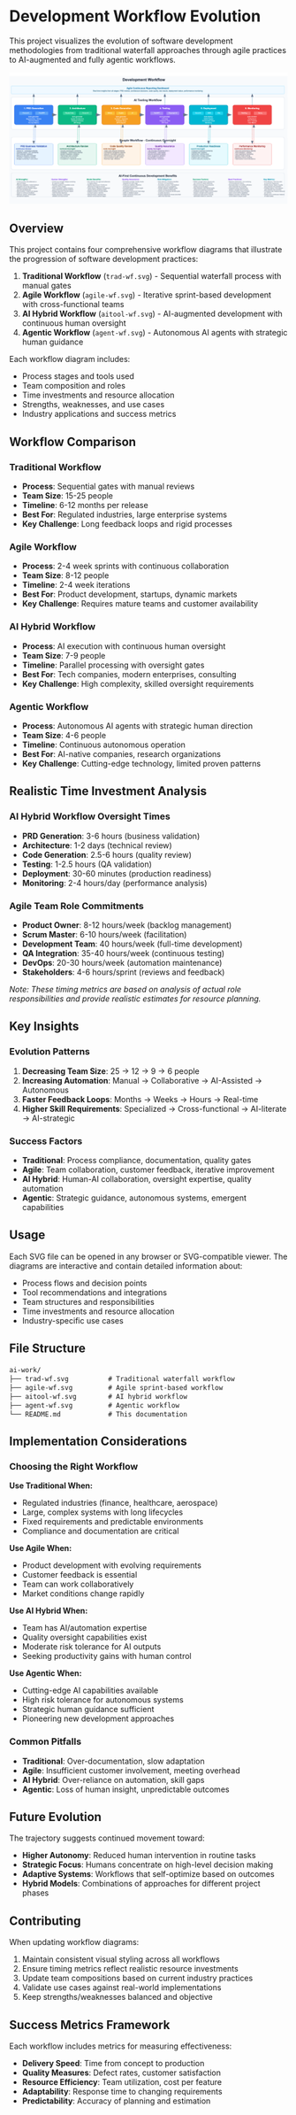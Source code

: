 # Development Workflow Evolution

This project visualizes the evolution of software development methodologies from traditional waterfall approaches through agile practices to AI-augmented and fully agentic workflows.

![Development Workflow Evolution](Screenshot%202025-08-05%20at%2015.57.08.png)

## Overview

This project contains four comprehensive workflow diagrams that illustrate the progression of software development practices:

1. **Traditional Workflow** (`trad-wf.svg`) - Sequential waterfall process with manual gates
2. **Agile Workflow** (`agile-wf.svg`) - Iterative sprint-based development with cross-functional teams
3. **AI Hybrid Workflow** (`aitool-wf.svg`) - AI-augmented development with continuous human oversight
4. **Agentic Workflow** (`agent-wf.svg`) - Autonomous AI agents with strategic human guidance

Each workflow diagram includes:
- Process stages and tools used
- Team composition and roles
- Time investments and resource allocation
- Strengths, weaknesses, and use cases
- Industry applications and success metrics

## Workflow Comparison

### Traditional Workflow
- **Process**: Sequential gates with manual reviews
- **Team Size**: 15-25 people
- **Timeline**: 6-12 months per release
- **Best For**: Regulated industries, large enterprise systems
- **Key Challenge**: Long feedback loops and rigid processes

### Agile Workflow  
- **Process**: 2-4 week sprints with continuous collaboration
- **Team Size**: 8-12 people
- **Timeline**: 2-4 week iterations
- **Best For**: Product development, startups, dynamic markets
- **Key Challenge**: Requires mature teams and customer availability

### AI Hybrid Workflow
- **Process**: AI execution with continuous human oversight
- **Team Size**: 7-9 people
- **Timeline**: Parallel processing with oversight gates
- **Best For**: Tech companies, modern enterprises, consulting
- **Key Challenge**: High complexity, skilled oversight requirements

### Agentic Workflow
- **Process**: Autonomous AI agents with strategic human direction
- **Team Size**: 4-6 people
- **Timeline**: Continuous autonomous operation
- **Best For**: AI-native companies, research organizations
- **Key Challenge**: Cutting-edge technology, limited proven patterns

## Realistic Time Investment Analysis

### AI Hybrid Workflow Oversight Times
- **PRD Generation**: 3-6 hours (business validation)
- **Architecture**: 1-2 days (technical review)
- **Code Generation**: 2.5-6 hours (quality review)
- **Testing**: 1-2.5 hours (QA validation)
- **Deployment**: 30-60 minutes (production readiness)
- **Monitoring**: 2-4 hours/day (performance analysis)

### Agile Team Role Commitments
- **Product Owner**: 8-12 hours/week (backlog management)
- **Scrum Master**: 6-10 hours/week (facilitation)
- **Development Team**: 40 hours/week (full-time development)
- **QA Integration**: 35-40 hours/week (continuous testing)
- **DevOps**: 20-30 hours/week (automation maintenance)
- **Stakeholders**: 4-6 hours/sprint (reviews and feedback)

*Note: These timing metrics are based on analysis of actual role responsibilities and provide realistic estimates for resource planning.*

## Key Insights

### Evolution Patterns
1. **Decreasing Team Size**: 25 → 12 → 9 → 6 people
2. **Increasing Automation**: Manual → Collaborative → AI-Assisted → Autonomous
3. **Faster Feedback Loops**: Months → Weeks → Hours → Real-time
4. **Higher Skill Requirements**: Specialized → Cross-functional → AI-literate → AI-strategic

### Success Factors
- **Traditional**: Process compliance, documentation, quality gates
- **Agile**: Team collaboration, customer feedback, iterative improvement
- **AI Hybrid**: Human-AI collaboration, oversight expertise, quality automation
- **Agentic**: Strategic guidance, autonomous systems, emergent capabilities

## Usage

Each SVG file can be opened in any browser or SVG-compatible viewer. The diagrams are interactive and contain detailed information about:
- Process flows and decision points
- Tool recommendations and integrations
- Team structures and responsibilities
- Time investments and resource allocation
- Industry-specific use cases

## File Structure

```
ai-work/
├── trad-wf.svg          # Traditional waterfall workflow
├── agile-wf.svg         # Agile sprint-based workflow  
├── aitool-wf.svg        # AI hybrid workflow
├── agent-wf.svg         # Agentic workflow
└── README.md            # This documentation
```

## Implementation Considerations

### Choosing the Right Workflow

**Use Traditional When:**
- Regulated industries (finance, healthcare, aerospace)
- Large, complex systems with long lifecycles
- Fixed requirements and predictable environments
- Compliance and documentation are critical

**Use Agile When:**
- Product development with evolving requirements
- Customer feedback is essential
- Team can work collaboratively
- Market conditions change rapidly

**Use AI Hybrid When:**
- Team has AI/automation expertise
- Quality oversight capabilities exist
- Moderate risk tolerance for AI outputs
- Seeking productivity gains with human control

**Use Agentic When:**
- Cutting-edge AI capabilities available
- High risk tolerance for autonomous systems
- Strategic human guidance sufficient
- Pioneering new development approaches

### Common Pitfalls
- **Traditional**: Over-documentation, slow adaptation
- **Agile**: Insufficient customer involvement, meeting overhead
- **AI Hybrid**: Over-reliance on automation, skill gaps
- **Agentic**: Loss of human insight, unpredictable outcomes

## Future Evolution

The trajectory suggests continued movement toward:
- **Higher Autonomy**: Reduced human intervention in routine tasks
- **Strategic Focus**: Humans concentrate on high-level decision making
- **Adaptive Systems**: Workflows that self-optimize based on outcomes
- **Hybrid Models**: Combinations of approaches for different project phases

## Contributing

When updating workflow diagrams:
1. Maintain consistent visual styling across all workflows
2. Ensure timing metrics reflect realistic resource investments
3. Update team compositions based on current industry practices
4. Validate use cases against real-world implementations
5. Keep strengths/weaknesses balanced and objective

## Success Metrics Framework

Each workflow includes metrics for measuring effectiveness:
- **Delivery Speed**: Time from concept to production
- **Quality Measures**: Defect rates, customer satisfaction
- **Resource Efficiency**: Team utilization, cost per feature
- **Adaptability**: Response time to changing requirements
- **Predictability**: Accuracy of planning and estimation